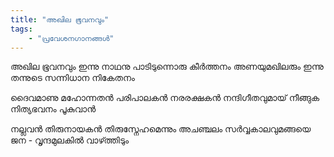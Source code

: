 ```yaml
---
title: "അഖില ഭൂവനവും"
tags:
    - "പ്രവേശനഗാനങ്ങൾ"
---
```


അഖില ഭൂവനവും ഇന്നു നാഥനു
പാടിടുന്നൊരു കീര്‍ത്തനം
അണയുമഖിലരും ഇന്നു തന്നുടെ
സന്നിധാന നികേതനം

ദൈവമാണു മഹോന്നതന്‍
പരിപാലകന്‍ നരരക്ഷകന്‍
നന്ദിഗീതവുമായ്‌ നീങ്ങുക
നിത്യഭവനം പൂകുവാന്‍

നല്ലവന്‍ തിരുനായകന്‍
തിരുസ്നേഹമെന്നും അചഞ്ചലം
സര്‍വ്വകാലവുമങ്ങയെ ജന -
വൃന്ദമുലകില്‍ വാഴ്‍ത്തിടും
